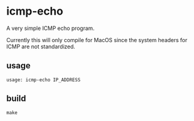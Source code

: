 # icmp-echo

A very simple ICMP echo program.

Currently this will only compile for MacOS since the system headers for ICMP are not standardized.

## usage

```
usage: icmp-echo IP_ADDRESS
```

## build

`make`
